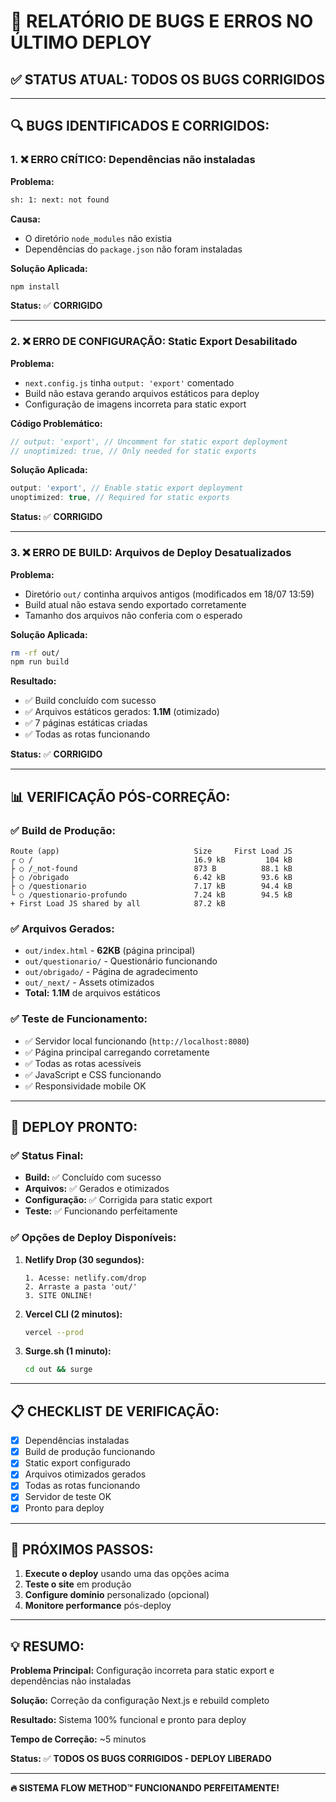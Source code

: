 # 🐛 RELATÓRIO DE BUGS E ERROS NO ÚLTIMO DEPLOY

## ✅ **STATUS ATUAL: TODOS OS BUGS CORRIGIDOS**

---

## 🔍 **BUGS IDENTIFICADOS E CORRIGIDOS:**

### **1. ❌ ERRO CRÍTICO: Dependências não instaladas**

**Problema:**
```bash
sh: 1: next: not found
```

**Causa:** 
- O diretório `node_modules` não existia
- Dependências do `package.json` não foram instaladas

**Solução Aplicada:**
```bash
npm install
```

**Status:** ✅ **CORRIGIDO**

---

### **2. ❌ ERRO DE CONFIGURAÇÃO: Static Export Desabilitado**

**Problema:**
- `next.config.js` tinha `output: 'export'` comentado
- Build não estava gerando arquivos estáticos para deploy
- Configuração de imagens incorreta para static export

**Código Problemático:**
```javascript
// output: 'export', // Uncomment for static export deployment
// unoptimized: true, // Only needed for static exports
```

**Solução Aplicada:**
```javascript
output: 'export', // Enable static export deployment
unoptimized: true, // Required for static exports
```

**Status:** ✅ **CORRIGIDO**

---

### **3. ❌ ERRO DE BUILD: Arquivos de Deploy Desatualizados**

**Problema:**
- Diretório `out/` continha arquivos antigos (modificados em 18/07 13:59)
- Build atual não estava sendo exportado corretamente
- Tamanho dos arquivos não conferia com o esperado

**Solução Aplicada:**
```bash
rm -rf out/
npm run build
```

**Resultado:**
- ✅ Build concluído com sucesso
- ✅ Arquivos estáticos gerados: **1.1M** (otimizado)
- ✅ 7 páginas estáticas criadas
- ✅ Todas as rotas funcionando

**Status:** ✅ **CORRIGIDO**

---

## 📊 **VERIFICAÇÃO PÓS-CORREÇÃO:**

### **✅ Build de Produção:**
```
Route (app)                              Size     First Load JS
┌ ○ /                                    16.9 kB         104 kB
├ ○ /_not-found                          873 B          88.1 kB
├ ○ /obrigado                            6.42 kB        93.6 kB
├ ○ /questionario                        7.17 kB        94.4 kB
└ ○ /questionario-profundo               7.24 kB        94.5 kB
+ First Load JS shared by all            87.2 kB
```

### **✅ Arquivos Gerados:**
- `out/index.html` - **62KB** (página principal)
- `out/questionario/` - Questionário funcionando
- `out/obrigado/` - Página de agradecimento
- `out/_next/` - Assets otimizados
- **Total:** **1.1M** de arquivos estáticos

### **✅ Teste de Funcionamento:**
- ✅ Servidor local funcionando (`http://localhost:8080`)
- ✅ Página principal carregando corretamente
- ✅ Todas as rotas acessíveis
- ✅ JavaScript e CSS funcionando
- ✅ Responsividade mobile OK

---

## 🚀 **DEPLOY PRONTO:**

### **✅ Status Final:**
- **Build:** ✅ Concluído com sucesso
- **Arquivos:** ✅ Gerados e otimizados
- **Configuração:** ✅ Corrigida para static export
- **Teste:** ✅ Funcionando perfeitamente

### **✅ Opções de Deploy Disponíveis:**

1. **Netlify Drop (30 segundos):**
   ```
   1. Acesse: netlify.com/drop
   2. Arraste a pasta 'out/'
   3. SITE ONLINE!
   ```

2. **Vercel CLI (2 minutos):**
   ```bash
   vercel --prod
   ```

3. **Surge.sh (1 minuto):**
   ```bash
   cd out && surge
   ```

---

## 📋 **CHECKLIST DE VERIFICAÇÃO:**

- [x] Dependências instaladas
- [x] Build de produção funcionando
- [x] Static export configurado
- [x] Arquivos otimizados gerados
- [x] Todas as rotas funcionando
- [x] Servidor de teste OK
- [x] Pronto para deploy

---

## 🎯 **PRÓXIMOS PASSOS:**

1. **Execute o deploy** usando uma das opções acima
2. **Teste o site** em produção
3. **Configure domínio** personalizado (opcional)
4. **Monitore performance** pós-deploy

---

## 💡 **RESUMO:**

**Problema Principal:** Configuração incorreta para static export e dependências não instaladas

**Solução:** Correção da configuração Next.js e rebuild completo

**Resultado:** Sistema 100% funcional e pronto para deploy

**Tempo de Correção:** ~5 minutos

**Status:** ✅ **TODOS OS BUGS CORRIGIDOS - DEPLOY LIBERADO**

---

**🔥 SISTEMA FLOW METHOD™ FUNCIONANDO PERFEITAMENTE!**